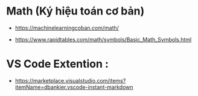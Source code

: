 # Math (Ký hiệu toán cơ bản)

- https://machinelearningcoban.com/math/

- https://www.rapidtables.com/math/symbols/Basic_Math_Symbols.html

# VS Code Extention :

- https://marketplace.visualstudio.com/items?itemName=dbankier.vscode-instant-markdown